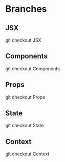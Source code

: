 # Branches

## JSX

git checkout JSX

## Components

git checkout Components

## Props

git checkout Props

## State

git checkout State

## Context

git checkout Context
